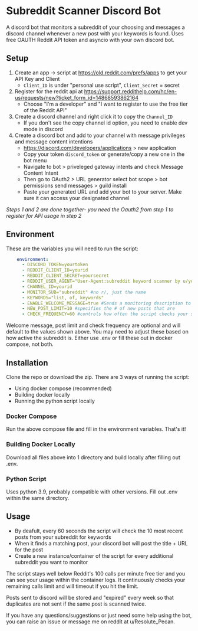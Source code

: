 # Subreddit Scanner Discord Bot

A discord bot that monitors a subreddit of your choosing and messages a discord channel whenever a new post with your keywords is found. Uses free OAUTH Reddit API token and asyncio with your own discord bot.

## Setup

1. Create an app -> script at https://old.reddit.com/prefs/apps to get your API Key and Client
   * ```Client_ID``` is under "personal use script", ```Client_Secret``` = secret
2. Register for the reddit api at https://support.reddithelp.com/hc/en-us/requests/new?ticket_form_id=14868593862164
   * Choose "I'm a developer" and "I want to register to use the free tier of the Reddit API"
3. Create a discord channel and right click it to copy the ```Channel_ID```
   * If you don't see the copy channel id option, you need to enable dev mode in discord
4. Create a discord bot and add to your channel with message privileges and message content intentions
   * https://discord.com/developers/applications > new application
   * Copy your token ```discord_token``` or generate/copy a new one in the bot menu
   * Navigate to bot > priveleged gateway intents and check Message Content Intent
   * Then go to OAuth2 > URL generator select bot scope > bot permissions send messages > guild install
   * Paste your generated URL and add your bot to your server. Make sure it can access your designated channel
  
_Steps 1 and 2 are done together- you need the Oauth2 from step 1 to register for API usage in step 2_
## Environment
These are the variables you will need to run the script:
```yml
    environment:
      - DISCORD_TOKEN=yourtoken
      - REDDIT_CLIENT_ID=yourid
      - REDDIT_CLIENT_SECRET=yoursecret
      - REDDIT_USER_AGENT="User-Agent:subreddit keyword scanner by u/your_username"
      - CHANNEL_ID=yourid
      - MONITOR_SUB="subreddit" #no r/, just the name
      - KEYWORDS="list, of, keywords"
      - ENABLE_WELCOME_MESSAGE=true #Sends a monitoring description to Discord on start
      - NEW_POST_LIMIT=10 #specifies the # of new posts that are 
      - CHECK_FREQUENCY=60 #controls how often the script checks your subreddit
```
Welcome message, post limit and check frequency are optional and will default to the values shown above. You may need to adjust these based on how active the subreddit is. Either use .env or fill these out in docker compose, not both. 

## Installation
Clone the repo or download the zip. There are 3 ways of running the script:
- Using docker compose (recommended)
- Building docker locally
- Running the python script locally

### Docker Compose
Run the above compose file and fill in the environment variables. That's it!

### Building Docker Locally
Download all files above into 1 directory and build locally after filling out .env. 

### Python Script
Uses python 3.9, probably compatible with other versions. Fill out .env within the same directory.

## Usage
* By deafult, every 60 seconds the script will check the 10 most recent posts from your subreddit for keywords
* When it finds a matching post, your discord bot will post the title + URL for the post
* Create a new instance/container of the script for every additional subreddit you want to monitor

The script stays well below Reddit's 100 calls per minute free tier and you can see your usage within the container logs. It continuously checks your remaining calls limit and will timeout if you hit the limit. 

Posts sent to discord will be stored and "expired" every week so that duplicates are not sent if the same post is scanned twice.

If you have any questions/suggestions or just need some help using the bot, you can raise an issue or message me on reddit at u/Resolute_Pecan.
